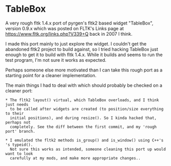 # TableBox

A very rough fltk 1.4.x port of pyrgen's fltk2 based widget "TableBox", version 0.9.x
which was posted on FLTK's Links page at https://www.fltk.org/links.php?V339+Q back in 2007 I think.

I made this port mainly to just explore the widget. I couldn't get the abandoned fltk2 project 
to build against, so I tried hacking TableBox just enough to get it to build with fltk 1.4.x.
While it builds and seems to run the test program, I'm not sure it works as expected.

Perhaps someone else more motivated than I can take this rough port as a starting point
for a cleaner implementation.

The main things I had to deal with which should probably be checked on a cleaner port:

    * The fltk2 layout() virtual, which TableBox overloads, and I think just needs 
      to be called after widgets are created (to position/size everything to their
      initial positions), and during resize(). So I kinda hacked that, perhaps not
      completely. See the diff between the first commit, and my 'rough port' branch.

    * I emulated the fltk2 methods is_group() and is_window() using C++'s 's typeid().
      Not sure this works as intended, someone cleaning this port up would want to look
      carefully at my mods, and make more appropriate changes..
      



